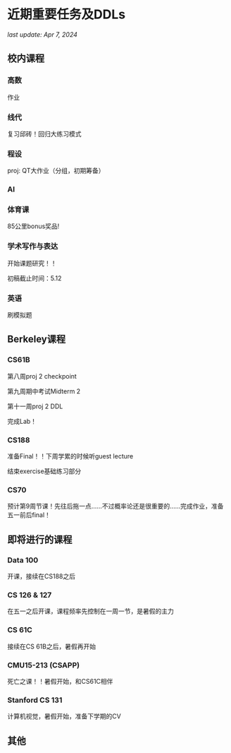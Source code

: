 # 近期重要任务及DDLs
*last update: Apr 7, 2024*

## 校内课程
### 高数
作业

### 线代
复习邱砖！回归大练习模式

### 程设
proj: QT大作业（分组，初期筹备）

### AI

### 体育课

85公里bonus奖品!

### 学术写作与表达
开始课题研究！！

初稿截止时间：5.12

### 英语
刷模拟题

## Berkeley课程
### CS61B
第八周proj 2 checkpoint

第九周期中考试Midterm 2

第十一周proj 2 DDL

完成Lab！

### CS188
准备Final！！下周学累的时候听guest lecture

结束exercise基础练习部分

### CS70
预计第9周节课！先往后拖一点……不过概率论还是很重要的……完成作业，准备五一前后final！

## 即将进行的课程

### Data 100
开课，接续在CS188之后

### CS 126 & 127
在五一之后开课，课程频率先控制在一周一节，是暑假的主力

### CS 61C
接续在CS 61B之后，暑假再开始

### CMU15-213 (CSAPP)
死亡之课！！暑假开始，和CS61C相伴

### Stanford CS 131
计算机视觉，暑假开始，准备下学期的CV

## 其他
